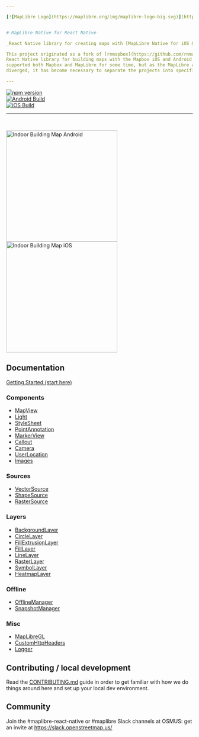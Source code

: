 ```yaml
---

[![MapLibre Logo](https://maplibre.org/img/maplibre-logo-big.svg)](https://maplibre.org)


# MapLibre Native for React Native

_React Native library for creating maps with [MapLibre Native for iOS & Android](https://github.com/maplibre/maplibre-gl-native)_.

This project originated as a fork of [rnmapbox](https://github.com/rnmapbox/maps), a community-maintained
React Native library for building maps with the Mapbox iOS and Android mobile SDKs. The original product
supported both Mapbox and MapLibre for some time, but as the MapLibre and Mapbox SDKs have
diverged, it has become necessary to separate the projects into specific wrappers by underlying renderer.

---
```


[![npm version](https://badge.fury.io/js/%40maplibre%2Fmaplibre-react-native.svg)](https://badge.fury.io/js/%40maplibre%2Fmaplibre-react-native)  
[![Android Build](https://github.com/maplibre/maplibre-react-native/actions/workflows/android-actions.yml/badge.svg)](https://github.com/maplibre/maplibre-react-native/actions/workflows/android-actions.yml)  
[![iOS Build](https://github.com/maplibre/maplibre-react-native/actions/workflows/ios-actions.yml/badge.svg)](https://github.com/maplibre/maplibre-react-native/actions/workflows/ios-actions.yml)  

---

<br>

<img src="./assets/indoor_building_map_android.png"
     alt="Indoor Building Map Android"
     height="300"
      />
<img src="./assets/indoor_building_map_ios.png"
     alt="Indoor Building Map iOS"
     height="300"
      />

## Documentation

[Getting Started (start here)](/docs/GettingStarted.md)

### Components

- [MapView](/docs/MapView.md)
- [Light](/docs/Light.md)
- [StyleSheet](/docs/StyleSheet.md)
- [PointAnnotation](/docs/PointAnnotation.md)
- [MarkerView](/docs/MarkerView.md)
- [Callout](/docs/Callout.md)
- [Camera](docs/Camera.md)
- [UserLocation](docs/UserLocation.md)
- [Images](docs/Images.md)

### Sources

- [VectorSource](/docs/VectorSource.md)
- [ShapeSource](/docs/ShapeSource.md)
- [RasterSource](/docs/RasterSource.md)

### Layers

- [BackgroundLayer](/docs/BackgroundLayer.md)
- [CircleLayer](/docs/CircleLayer.md)
- [FillExtrusionLayer](/docs/FillExtrusionLayer.md)
- [FillLayer](/docs/FillLayer.md)
- [LineLayer](/docs/LineLayer.md)
- [RasterLayer](/docs/RasterLayer.md)
- [SymbolLayer](/docs/SymbolLayer.md)
- [HeatmapLayer](/docs/HeatmapLayer.md)

### Offline

- [OfflineManager](/docs/OfflineManager.md)
- [SnapshotManager](/docs/snapshotManager.md)

### Misc

- [MapLibreGL](/docs/MapLibreGL.md)
- [CustomHttpHeaders](/docs/CustomHttpHeaders.md)
- [Logger](/docs/Logger.md)

## Contributing / local development

Read the [CONTRIBUTING.md](CONTRIBUTING.md) guide in order to get familiar with how we do things around here and
set up your local dev environment.

## Community

Join the #maplibre-react-native or #maplibre Slack channels at OSMUS: get an invite at https://slack.openstreetmap.us/
